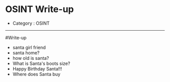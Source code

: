 # OSINT Write-up
- Category : OSINT

<hr>
#Write-up

- santa girl friend
- santa home?
- how old is santa?
- What is Santa's boots size?
- Happy Birthday Santa!!!
- Where does Santa buy
